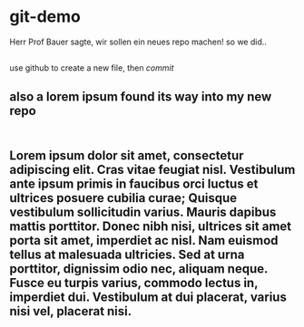 # git-demo
Herr Prof Bauer sagte, wir sollen ein neues repo machen! so we did..
## 
use github to create a new file, then *commit* 
##
also a **lorem ipsum** found its way into my new repo <br>
<br>
---
Lorem ipsum dolor sit amet, consectetur adipiscing elit. Cras vitae feugiat nisl. Vestibulum ante ipsum primis in faucibus orci luctus et ultrices posuere cubilia curae; Quisque vestibulum sollicitudin varius. Mauris dapibus mattis porttitor. Donec nibh nisi, ultrices sit amet porta sit amet, imperdiet ac nisl. Nam euismod tellus at malesuada ultricies. Sed at urna porttitor, dignissim odio nec, aliquam neque. Fusce eu turpis varius, commodo lectus in, imperdiet dui. Vestibulum at dui placerat, varius nisi vel, placerat nisi. 
---
